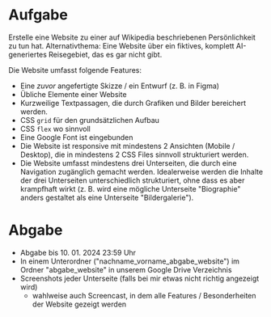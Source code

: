 # Aufgabe

Erstelle eine Website zu einer auf Wikipedia beschriebenen Persönlichkeit zu tun hat. Alternativthema: Eine Website über ein fiktives, komplett AI-generiertes Reisegebiet, das es gar nicht gibt.

Die Website umfasst folgende Features:

- Eine *zuvor* angefertigte Skizze / ein Entwurf (z. B. in Figma)
- Übliche Elemente einer Website
- Kurzweilige Textpassagen, die durch Grafiken und Bilder bereichert werden.
- CSS `grid` für den grundsätzlichen Aufbau
- CSS `flex` wo sinnvoll
- Eine Google Font ist eingebunden
- Die Website ist responsive mit mindestens 2 Ansichten (Mobile / Desktop), die in mindestens 2 CSS Files sinnvoll strukturiert werden.
- Die Website umfasst mindestens drei Unterseiten, die durch eine Navigation zugänglich gemacht werden. Idealerweise werden die Inhalte der drei Unterseiten unterschiedlich strukturiert, ohne dass es aber krampfhaft wirkt (z. B. wird eine mögliche Unterseite "Biographie" anders gestaltet als eine Unterseite "Bildergalerie").

# Abgabe

- Abgabe bis 10. 01. 2024 23:59 Uhr
- In einem Unterordner ("nachname_vorname_abgabe_website") im Ordner "abgabe_website" in unserem Google Drive Verzeichnis
- Screenshots jeder Unterseite (falls bei mir etwas nicht richtig angezeigt wird)
  - wahlweise auch Screencast, in dem alle Features / Besonderheiten der Website gezeigt werden